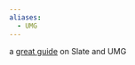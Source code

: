 ```yaml
---
aliases:
  - UMG
---
```

a [great guide](https://github.com/YawLighthouse/UMG-Slate-Compendium) on Slate and UMG